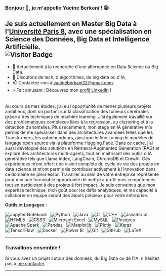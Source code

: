 ### Bonjour 👋, je m'appelle Yacine Berkani ! 😁

Je suis actuellement en Master Big Data à l'[Université Paris 8](https://www.univ-paris8.fr/-Master-Big-Data-et-fouille-de-donnees-BD-), avec une spécialisation en Science des Données, Big Data et Intelligence Artificielle.  
![Visitor Badge](https://visitor-badge.laobi.icu/badge?page_id=yacine.berkani)
---

- 🔭 Actuellement à la recherche d'une alternance en Data Science ou Big Data.
- 💬 Discutons de tech, d'algorithmes, de big data ou d'IA.
- 📫 Contactez-moi à yacineberkani32@gmail.com.
- ⚡ Fait amusant : Découvrez mon [profil LinkedIn](https://www.linkedin.com/in/yacine-berkani-a66189244/) !

---

Au cours de mes études, j’ai eu l’opportunité de mener plusieurs projets ambitieux, dont un portant sur la classification des tumeurs cérébrales grâce à des techniques de machine learning. J’ai également travaillé sur des problématiques complexes liées à la régression, au clustering et à la détection d’anomalies. Plus récemment, mon stage en IA générative m’a permis de me spécialiser dans des architectures avancées telles que les Transformers, les autoencodeurs, ainsi que le fine-tuning de modèles de langage open source via la plateforme Hugging Face.
Dans ce cadre, j’ai aussi développé des solutions en Retrieval-Augmented Generation (RAG) et exploré des architectures multi-agents, tout en maîtrisant des outils d’IA générative tels que Llama Index, LangChain, ChromaDB et CrewAI. Ces expériences m’ont offert une vision complète du cycle de vie des projets en data science et m’ont permis de contribuer activement à l’innovation dans ce domaine en plein essor.
Travailler au sein de votre entreprise représente pour moi une formidable opportunité de mettre à profit mes compétences tout en participant à des projets à fort impact. Je suis convaincu que mon expertise technique, mon goût pour les défis analytiques, et ma capacité à collaborer en équipe seront des atouts précieux pour votre entreprise.

**Outils et Langages :**

![Jupyter Notebook](https://img.shields.io/badge/jupyter-%23FA0F00.svg?style=for-the-badge&logo=jupyter&logoColor=white)&nbsp;&nbsp;
![Python](https://img.shields.io/badge/python-3670A0?style=for-the-badge&logo=python&logoColor=ffdd54)&nbsp;&nbsp;
![Java](https://img.shields.io/badge/java-%23ED8B00.svg?style=for-the-badge&logo=openjdk&logoColor=white)&nbsp;&nbsp;
![C](https://img.shields.io/badge/c-%2300599C.svg?style=for-the-badge&logo=c&logoColor=white)&nbsp;&nbsp;
![C++](https://img.shields.io/badge/c++-%2300599C.svg?style=for-the-badge&logo=c%2B%2B&logoColor=white)&nbsp;&nbsp;
![JavaScript](https://img.shields.io/badge/javascript-%23323330.svg?style=for-the-badge&logo=javascript&logoColor=%23F7DF1E)&nbsp;&nbsp;
![HTML5](https://img.shields.io/badge/html5-%23E34F26.svg?style=for-the-badge&logo=html5&logoColor=white)&nbsp;&nbsp;
![CSS3](https://img.shields.io/badge/css3-%231572B6.svg?style=for-the-badge&logo=css3&logoColor=white)&nbsp;&nbsp;
![Microsoft Excel](https://img.shields.io/badge/Microsoft_Excel-217346?style=for-the-badge&logo=microsoft-excel&logoColor=white)&nbsp;&nbsp;
![MySQL](https://img.shields.io/badge/mysql-%2300f.svg?style=for-the-badge&logo=mysql&logoColor=white)&nbsp;&nbsp;
![Postgres](https://img.shields.io/badge/postgres-%23316192.svg?style=for-the-badge&logo=postgresql&logoColor=white)&nbsp;&nbsp;
![Apache Spark](https://img.shields.io/badge/Apache%20Spark-FDEE21?style=flat-square&logo=apachespark&logoColor=black)&nbsp;&nbsp;
![Pandas](https://img.shields.io/badge/pandas-%23150458.svg?style=for-the-badge&logo=pandas&logoColor=white)&nbsp;&nbsp;
![Matplotlib](https://img.shields.io/badge/Matplotlib-%23ffffff.svg?style=for-the-badge&logo=Matplotlib&logoColor=black)&nbsp;&nbsp;
![Plotly](https://img.shields.io/badge/Plotly-%233F4F75.svg?style=for-the-badge&logo=plotly&logoColor=white)&nbsp;&nbsp;
![Keras](https://img.shields.io/badge/Keras-%23D00000.svg?style=for-the-badge&logo=Keras&logoColor=white)&nbsp;&nbsp;
![TensorFlow](https://img.shields.io/badge/TensorFlow-%23FF6F00.svg?style=for-the-badge&logo=TensorFlow&logoColor=white)&nbsp;&nbsp;
![Docker](https://img.shields.io/badge/docker-%230db7ed.svg?style=for-the-badge&logo=docker&logoColor=white)&nbsp;&nbsp;
![Power Bi](https://img.shields.io/badge/power_bi-F2C811?style=for-the-badge&logo=powerbi&logoColor=black)&nbsp;&nbsp;
![Git](https://img.shields.io/badge/git-%23F05033.svg?style=for-the-badge&logo=git&logoColor=white)&nbsp;&nbsp;
![GitHub](https://img.shields.io/badge/github-%23121011.svg?style=for-the-badge&logo=github&logoColor=white)&nbsp;&nbsp;
![LaTeX](https://img.shields.io/badge/latex-%23008080.svg?style=for-the-badge&logo=latex&logoColor=white)&nbsp;&nbsp;

---

### Travaillons ensemble !

Si vous avez un projet autour des données, du Big Data ou de l'IA, n'hésitez pas à [me contacter](mailto:yacineberkani32@gmail.com).

---
